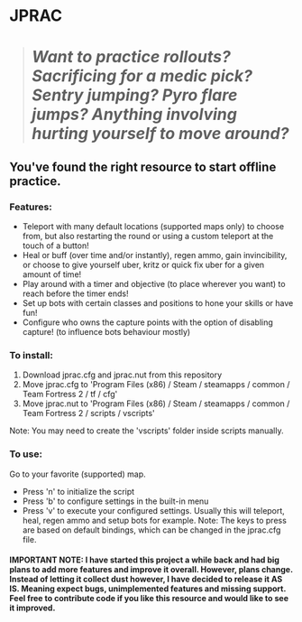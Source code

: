 # JPRAC
># *Want to practice rollouts? Sacrificing for a medic pick? Sentry jumping? Pyro flare jumps? Anything involving hurting yourself to move around?*
## You've found the right resource to start offline practice.

### Features:
- Teleport with many default locations (supported maps only) to choose from, but also restarting the round or using a custom teleport at the touch of a button!
- Heal or buff (over time and/or instantly), regen ammo, gain invincibility, or choose to give yourself uber, kritz or quick fix uber for a given amount of time!
- Play around with a timer and objective (to place wherever you want) to reach before the timer ends!
- Set up bots with certain classes and positions to hone your skills or have fun!
- Configure who owns the capture points with the option of disabling capture! (to influence bots behaviour mostly)


### To install:

1.  Download jprac.cfg and jprac.nut from this repository
2.  Move jprac.cfg to 'Program Files (x86) / Steam / steamapps / common / Team Fortress 2 / tf / cfg'
3.  Move jprac.nut to 'Program Files (x86) / Steam / steamapps / common / Team Fortress 2 / scripts / vscripts'

Note: You may need to create the 'vscripts' folder inside scripts manually.


### To use:

Go to your favorite (supported) map.
- Press 'n' to initialize the script
- Press 'b' to configure settings in the built-in menu
- Press 'v' to execute your configured settings. Usually this will teleport, heal, regen ammo and setup bots for example.
Note: The keys to press are based on default bindings, which can be changed in the jprac.cfg file.


#### IMPORTANT NOTE:  I have started this project a while back and had big plans to add more features and improve it overall. However, plans change. Instead of letting it collect dust however, I have decided to release it AS IS. Meaning expect bugs, unimplemented features and missing support. Feel free to contribute code if you like this resource and would like to see it improved.

